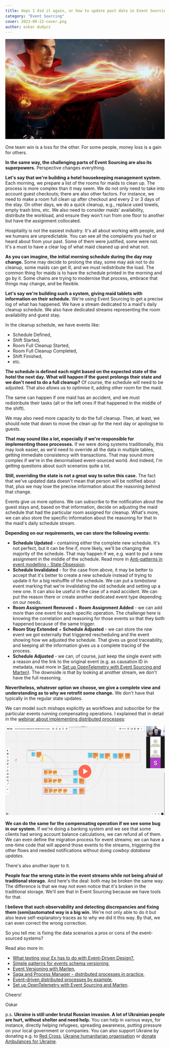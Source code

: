 ```yaml
---
title: Oops I did it again, or how to update past data in Event Sourcing
category: "Event Sourcing"
cover: 2023-09-22-cover.png
author: oskar dudycz
---
```


![cover](2023-09-22-cover.png)

One team win is a loss for the other. For some people, money loss is a gain for others. 

**In the same way, the challenging parts of Event Sourcing are also its superpowers.**  Perspective changes everything.

**Let's say that we're building a hotel housekeeping management system.** Each morning, we prepare a list of the rooms for maids to clean up. The process is more complex than it may seem. We do not only need to take into account guest checkouts; there are also other factors. For instance, we need to make a room full clean up after checkout and every 2 or 3 days of the stay. On other days, we do a quick cleanup, e.g., replace used towels, empty trash bins, etc. We also need to consider maids' availability, distribute the workload, and ensure they won't run from one floor to another but have the assignment collocated.

Hospitality is not the easiest industry. It's all about working with people, and we humans are unpredictable. You can see all the complaints you had or heard about from your past. Some of them were justified, some were not. It's a must to have a clear log of what maid cleaned up and what not.

**As you can imagine, the initial morning schedule during the day may change.**  Some may decide to prolong the stay, some may ask not to do cleanup, some maids can get ill, and we must redistribute the load. The common thing for maids is to have the schedule printed in the morning and go by it. Some chains are trying to modernise that process, embrace that things may change, and be flexible.

**Let's say we're building such a system, giving maid tablets with information on their schedule.** We're using Event Sourcing to get a precise log of what has happened. We have a stream dedicated to a maid's daily cleanup schedule. We also have dedicated streams representing the room availability and guest stay.

In the cleanup schedule, we have events like:
- Schedule Defined, 
- Shift Started, 
- Room Full Cleanup Started, 
- Room Full Cleanup Completed,
- Shift Finished,
- etc.

**The schedule is defined each night based on the expected state of the hotel the next day. What will happen if the guest prolongs their state and we don't need to do a full cleanup?** Of course, the schedule will need to be adjusted. That also allows us to optimise it, adding other room for the maid.

The same can happen if one maid has an accident, and we must redistribute their tasks (all or the left ones if that happened in the middle of the shift).

We may also need more capacity to do the full cleanup. Then, at least, we should note that down to move the clean up for the next day or apologise to guests.

**That may sound like a lot, especially if we're responsible for implementing those processes.** If we were doing systems traditionally, this may look easier, as we'd need to override all the data in multiple tables, getting immediate consistency with transactions. That may sound more complex if we're in the denormalised event-sourced world. And indeed, I'm getting questions about such scenarios quite a lot.

**Still, overriding the state is not a great way to solve this case.** The fact that we've updated data doesn't mean that person will be notified about that, plus we may lose the precise information about the reasoning behind that change. 

Events give us more options. We can subscribe to the notification about the guest stays and, based on that information, decide on adjusting the maid schedule that had the particular room assigned for cleanup. What's more, we can also store the specific information about the reasoning for that in the maid's daily schedule stream.

**Depending on our requirements, we can store the following events:**
- **Schedule Updated** - containing either the complete new schedule. It's not perfect, but it can be fine if, more likely, we'll be changing the majority of the schedule. That may happen if we, e.g. want to put a new assignment in the middle of the schedule. Read more in [Anti-patterns in event modelling - State Obsession](https://event-driven.io/en/state-obsession/).
- **Schedule Invalidated** - for the case from above, it may be better to accept that it's better to create a new schedule instead of trying to update it for a big reshuffle of the schedule. We can put a _tombstone_ event marking that we're invalidating the old schedule and setting up a new one. It can also be useful in the case of a maid accident. We can put the reason there or create another dedicated event type depending on our needs.
- **Room Assignment Removed** + **Room Assignment Added** - we can add more than one event for each specific operation. The challenge here is knowing the correlation and reasoning for those events so that they both happened because of the same trigger.
- **Room Stay Extended** + **Schedule Adjusted** - we can store the _raw_ event we got externally that triggered rescheduling and the event showing how we adjusted the schedule. That gives us good traceability, and keeping all the information gives us a complete tracing of the process.
- **Schedule Adjusted** - we can, of course, just keep the single event with a reason and the link to the original event (e.g. as causation ID in metadata, read more in [Set up OpenTelemetry with Event Sourcing and Marten](/pl/set_up_opentelemetry_wtih_event_sourcing_and_marten/)). The downside is that by looking at another stream, we don't have the full reasoning.

**Nevertheless, whatever option we choose, we give a complete view and understanding as to why we retrofit some change.** We don't have that typically in the regular state updates.

We can model such mishaps explicitly as workflows and subscribe for the particular events running compensating operations. I explained that in detail in the [webinar about implementing distributed processes](https://www.architecture-weekly.com/p/webinar-3-implementing-distributed):

[![webinar](./2023-09-22-webinar.png)](https://www.architecture-weekly.com/p/webinar-3-implementing-distributed)

**We can do the same for the compensating operation if we see some bug in our system.** If we're doing a banking system and we see that some clients had wrong account balance calculations, we can refund all of them. We can even define the migration process for event streams; we can have a one-time code that will append those events to the streams, triggering the other flows and needed notifications without doing _cowboy database updates_.

There's also another layer to it. 

**People fear the wrong state in the event streams while not being afraid of traditional storage.** And here's the deal: both may be broken the same way. The difference is that we may not even notice that it's broken in the traditional storage. We'll see that in Event Sourcing because we have tools for that.

**I believe that such observability and detecting discrepancies and fixing them (semi)automated way is a big win.** We're not only able to do it but also leave self-explanatory traces as to why we did it this way. By that, we can even correct the wrong correction.

So you tell me: is fixing the data scenarios a pros or cons of the event-sourced systems?

Read also more in:
- [What texting your Ex has to do with Event-Driven Design?](/pl/what_texting_ex_has_to_do_with_event_driven_design/),
- [Simple patterns for events schema versioning](/pl/simple_events_versioning_patterns/),
- [Event Versioning with Marten](/pl/event_versioning_with_marten/),
- [Saga and Process Manager - distributed processes in practice](/pl/saga_process_manager_distributed_transactions/),
- [Event-driven distributed processes by example](/pl/event_driven_distributed_processes_by_example/),
- [Set up OpenTelemetry with Event Sourcing and Marten](/pl/set_up_opentelemetry_wtih_event_sourcing_and_marten/).

Cheers!

Oskar

p.s. **Ukraine is still under brutal Russian invasion. A lot of Ukrainian people are hurt, without shelter and need help.** You can help in various ways, for instance, directly helping refugees, spreading awareness, putting pressure on your local government or companies. You can also support Ukraine by donating e.g. to [Red Cross](https://www.icrc.org/pl/donate/ukraine), [Ukraine humanitarian organisation](https://savelife.in.ua/pl/donate/) or [donate Ambulances for Ukraine](https://www.gofundme.com/f/help-to-save-the-lives-of-civilians-in-a-war-zone).
